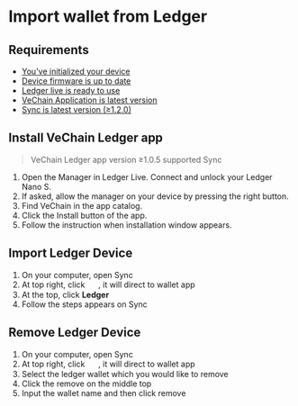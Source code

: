 # Import wallet from Ledger


## Requirements
- [You've initialized your device](https://support.ledger.com/hc/en-us/articles/360000613793)
- [Device firmware is up to date](https://support.ledger.com/hc/en-us/articles/360002731113)
- [Ledger live is ready to use](https://support.ledger.com/hc/en-us/articles/360006395233)
- [VeChain Application is latest version](https://support.ledger.com/hc/en-us/articles/360006523674)
- [Sync is latest version (≥1.2.0)](https://env.vechain.org/)

## Install VeChain Ledger app 

> VeChain Ledger app version ≥1.0.5 supported Sync

1. Open the Manager in Ledger Live.
Connect and unlock your Ledger Nano S.
2. If asked, allow the manager on your device by pressing the right button.
3. Find VeChain in the app catalog.
4. Click the Install button of the app.
5. Follow the instruction when installation window appears.

## Import Ledger Device 
1. On your computer, open Sync
2. At top right, click <img src="Images/wallets.png" width = "16px" height = "16px" align=center /> , it will direct to wallet app
3. At the top, click **Ledger** 
4. Follow the steps appears on Sync

## Remove Ledger Device 
1. On your computer, open Sync
2. At top right, click <img src="Images/wallets.png" width = "16px" height = "16px" align=center /> , it will direct to wallet app
3. Select the ledger wallet which you would like to remove
4. Click the remove on the middle top
5. Input the wallet name and then click remove


